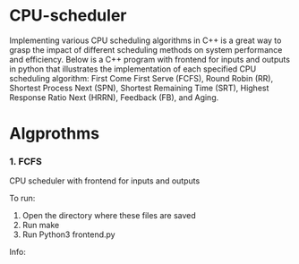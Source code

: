 # CPU-scheduler
Implementing various CPU scheduling algorithms in C++ is a great way to grasp the impact of different scheduling methods on system performance and efficiency. Below is a C++ program with frontend for inputs and outputs in python that illustrates the implementation of each specified CPU scheduling algorithm: First Come First Serve (FCFS), Round Robin (RR), Shortest Process Next (SPN), Shortest Remaining Time (SRT), Highest Response Ratio Next (HRRN), Feedback (FB), and Aging. 

# Algprothms
### 1. FCFS


CPU scheduler with frontend for inputs and outputs

To run:
1. Open the directory where these files are saved
2. Run make
3. Run Python3 frontend.py


Info:

